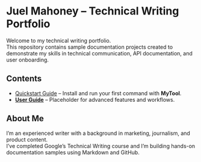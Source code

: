 # Juel Mahoney – Technical Writing Portfolio

Welcome to my technical writing portfolio.  
This repository contains sample documentation projects created to demonstrate my skills in technical communication, API documentation, and user onboarding.

## Contents
- [Quickstart Guide](Quickstart.md) – Install and run your first command with **MyTool**.
- **[User Guide](user-guide.md)** – Placeholder for advanced features and workflows.

## About Me
I’m an experienced writer with a background in marketing, journalism, and product content.  
I’ve completed Google’s Technical Writing course and I’m building hands-on documentation samples using Markdown and GitHub.

